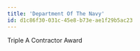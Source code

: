 ```yaml
---
title: 'Department Of The Navy'
id: d1c86f30-031c-45e8-b73e-ae1f29b5ac23
---
```

Triple A Contractor Award